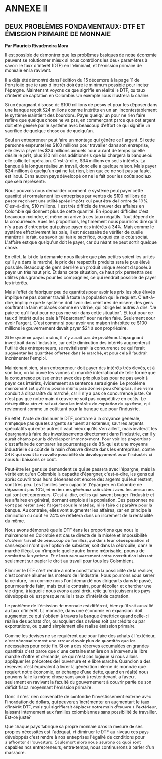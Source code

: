 # ANNEXE II

## DEUX PROBLÈMES FONDAMENTAUX: DTF ET ÉMISSION PRIMAIRE DE MONNAIE

**Par Mauricio Rivadeneira Mora**

Il est possible de démontrer que les problèmes basiques de notre économie peuvent se solutionner mieux si nous contrôlons les deux paramètres à savoir: le taux d'intérêt (DTF) en l'éliminant, et l'émission primaire de monnaie en la ravivant.

Il a déjà été démontré dans l'édition du 15 décembre à la page 11 de Portafolio que le taux d'intérêt doit être le minimum possible pour inciter l'épargne. Maintenant voyons ce que signifie en réalité le DTF, ou taux d'intérêt de captation en Colombie. Un exemple nous illustrera la chaîne.

Si un épargnant dispose de $100 millions de pesos et pour les déposer dans une banque reçoit $24 millions comme intérêts en un an, incontestablement le système maintient des bourdons. Payer quelqu'un pour ne rien faire reflète que quelque chose ne va pas, en commençant parce que cet argent doit être généré par le système avec beaucoup d'effort ce qui signifie un sacrifice de quelque chose ou de quelqu'un.

Seul un entrepreneur peut faire un montage qui génère de l'argent. Si cette personne emprunte les $100 millions pour travailler dans son entreprise, elle devra payer les $24 millions annuels pour autant de temps qu'elle désire le prêt, plus $10 millions additionnels que lui chargera la banque où elle sollicite l'opération. C'est-à-dire, $34 millions en seuls intérêts. La banque à la longue réalise un travail, donc elle a quelque raison. Mais payer $24 millions à quelqu'un qui ne fait rien, bien que ce ne soit pas sa faute, est inouï. Dans aucun pays développé on ne le fait pour les coûts sociaux que cela représente.

Nous pouvons nous demander comment le système peut payer cette quantité si normalement les entreprises par ventes de $100 millions de pesos reçoivent une utilité après impôts qui peut être de l'ordre de 10%. C'est-à-dire, $10 millions. Il est très difficile de trouver des affaires en Colombie qui donnent plus de cette quantité. En époques difficiles c'est beaucoup moindre, et même on arrive à des taux négatifs. Tout dépend de la concurrence. Vues les proportions, légitimement nous pourrions dire qu'il n'y a pas d'entreprise qui puisse payer des intérêts à 34%. Mais comme le système effectivement les paie, il est nécessaire de vérifier de quelle manière il le fait, ou savoir qui fait le sacrifice, ou quel est le coût social. L'affaire est que quelqu'un doit le payer, car du néant ne peut sortir quelque chose.

En effet, la loi de la demande nous illustre que plus petites soient les unités qu'il y a dans le marché, le prix des respectifs produits sera le plus élevé possible. Beaucoup de gens derrière un produit unique seront disposés à payer un très haut prix. Et dans cette situation, ce haut prix permettra des utilités plus grandes pour les compagnies, ce qui rendrait possible de payer les intérêts.

Mais l'effet de fabriquer peu de quantités pour avoir les prix les plus élevés implique ne pas donner travail à toute la population qui le requiert. C'est-à-dire, implique que le système doit avoir des ceintures de misère, des gens souffrant la faim et placés comme en vitrine, qui oblige les autres à dire: "Je paie ce qu'il faut pour ne pas me voir dans cette situation". Et tout pour ce taux d'intérêt qui se paie à "l'épargnant" pour ne rien faire. Seulement pour avoir l'argent. C'est comme si pour avoir une maison inhabitée de $100 millions le gouvernement devait payer $24 à son propriétaire.

Si le système payait moins, il n'y aurait pas de problème. L'épargnant investirait dans l'industrie, car cette diminution des intérêts augmenterait l'utilité des entrepreneurs, se revitaliserait la concurrence ce qui ferait augmenter les quantités offertes dans le marché, et pour cela il faudrait incrémenter l'emploi.

Maintenant bien, si un entrepreneur doit payer des intérêts très élevés, et à son tour, on lui ouvre les vannes du marché international de telle forme que la concurrence puisse entrer avec des prix plus bas pour ne pas avoir à payer ces intérêts, évidemment sa sentence sera signée. Le problème maintenant est qu'il ne pourra même pas donner peu d'emplois, il se verra conduit à disparaître du marché, car il n'y a pas de concurrence juste. Ce n'est pas que notre main d'œuvre ne soit pas compétitive en coûts. Le déséquilibre structurel est dans les intérêts de captation du système, qui reviennent comme un coût tant pour la banque que pour l'industrie.

En effet, l'acte de diminuer le DTF, contraire à la croyance générale, n'implique pas que les argents se fuient à l'extérieur, sauf les argents spéculatifs qui entre autres il vaut mieux qu'ils s'en aillent, mais inviterait les épargnants à faire des investissements directement dans l'industrie, car il y aurait champ pour la développer immensément. Pour voir les proportions c'est affaire de comparer les pourcentages de 8% qui est une moyenne industrielle du coût de la main d'œuvre directe dans les entreprises, contre 24% qui serait la nouvelle possibilité de développement pour l'industrie si nous lui baissons ce coût.

Peut-être les gens se demandent ce qui se passera avec l'épargne, mais la vérité est qu'en Colombie la capacité d'épargner, c'est-à-dire, les gens qui après couvrir tous leurs dépenses ont encore des argents qui leur restent, sont très peu. Les familles avec capacité d'épargner en Colombie ne dépassent pas 10%, et en termes généraux coïncident avec les personnes qui sont entrepreneurs. C'est-à-dire, celles qui savent bouger l'industrie et les affaires en général, donnant emplois à la population. Ces personnes ne vont pas rester avec l'argent sous le matelas, ni le faire disparaître pour la banque. Au contraire, elles vont augmenter les affaires, car en principe la diminution du coût en 24% se reflétera dans un incrément de la rentabilité du même.

Nous avons démontré que le DTF dans les proportions que nous le maintenons en Colombie est cause directe de la misère et impossibilité d'obtenir travail de beaucoup de familles, qui dans leur désespération et sans espoir n'ont que l'option de subsister, soit dans la débrouille, dans le marché illégal, ou n'importe quelle autre forme méprisable, pourvu de combattre le système. Et dénature ouvertement notre constitution laissant seulement sur papier le droit au travail pour tous les Colombiens.

Éliminer le DTF c'est rendre à notre constitution la possibilité de la réaliser, c'est comme allumer les moteurs de l'industrie. Nous pourrons nous serrer la ceinture, non comme nous l'ont demandé nos dirigeants dans le passé, pour mourir de faim, mais tout le contraire, pour décoller, et chercher une vie digne, à laquelle nous avons aussi droit, telle qu'en jouissent les pays développés où est presque nulle la taux d'intérêt de captation.

Le problème de l'émission de monnaie est différent, bien qu'il soit aussi lié au taux d'intérêt. La monnaie, dans une économie en expansion, doit augmenter, ce qui s'obtient à travers la banque émettrice quand celle-ci réalise des achats d'or, ou acquiert des devises soit par crédits ou par exportations, ou quand simplement elle réalise émission primaire.

Comme les devises ne se requièrent que pour faire des achats à l'extérieur, c'est nécessairement une erreur d'avoir plus de quantités que les nécessaires pour cette fin. Si on a des réserves accumulées en grandes quantités c'est parce que d'une certaine manière on a intervenu le libre marché d'offre et demande, ce qui n'est pas logique si nous allons appliquer les préceptes de l'ouverture et le libre marché. Quand on a des réserves c'est équivalent à livrer la génération interne de monnaie que requiert notre économie, en échange d'une dette, quand en réalité nous pouvons faire la même chose sans avoir à rester devant la faveur, seulement en ravivant la faculté du gouvernement à couvrir partie de son déficit fiscal moyennant l'émission primaire.

Donc il n'est rien convenable de confondre l'investissement externe avec l'inondation de dollars, qui peuvent s'incrémenter en augmentant le taux d'intérêt DTF, mais qui signifierait déplacer notre main d'œuvre à l'extérieur, laissant internement aux familles colombiennes sans possibilité de travailler. Est-ce juste?

Que chaque pays fabrique sa propre monnaie dans la mesure de ses propres nécessités est l'adéquat, et diminuer le DTF au niveau des pays développés c'est rendre à nos entreprises l'égalité de conditions pour s'affronter à l'ouverture. Seulement alors nous saurons de quoi sont capables nos entrepreneurs, entre-temps, nous continuerons à parler d'un massacre.
